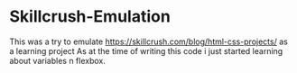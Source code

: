 # Skillcrush-Emulation
This was a try to emulate https://skillcrush.com/blog/html-css-projects/ as a learning project
As at the time of writing this code i just started learning about variables n flexbox.
